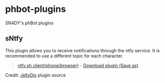 # phbot-plugins
SN4DY's phBot plugins

## sNtfy

This plugin allows you to receive notifications through the ntfy service. It is recommended to use a different topic for each character.

> [ntfy.sh client(phone/browser)](https://ntfy.sh) - [Download plugin (Save as)](https://raw.githubusercontent.com/sn4dy/phbot-plugins/main/sNtfy.py)

Credit: [JellyDix](https://github.com/JellyBitz/phBot-xPlugins/blob/master/JellyDix.py) plugin source
